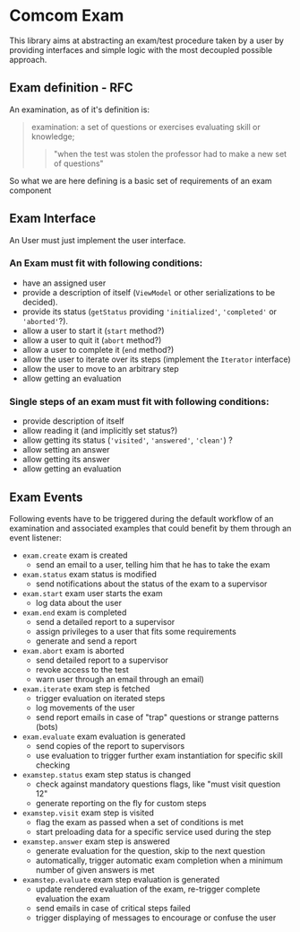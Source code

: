 # Comcom Exam

This library aims at abstracting an exam/test procedure taken by a user by 
providing interfaces and simple logic with the most decoupled possible approach.

## Exam definition - RFC

An examination, as of it's definition is:
    
 > examination: a set of questions or exercises evaluating skill or knowledge;
 >> "when the test was stolen the professor had to make a new set of questions"

So what we are here defining is a basic set of requirements of an exam component

## Exam Interface

An User must just implement the user interface.

### An Exam must fit with following conditions:

 -   have an assigned user
 -   provide a description of itself (`ViewModel` or other serializations to be 
     decided).
 -   provide its status (`getStatus` providing `'initialized'`, `'completed'` or 
     `'aborted'`?).
 -   allow a user to start it (`start` method?)
 -   allow a user to quit it (`abort` method?)
 -   allow a user to complete it (`end` method?)
 -   allow the user to iterate over its steps (implement the `Iterator` interface)
 -   allow the user to move to an arbitrary step
 -   allow getting an evaluation

### Single steps of an exam must fit with following conditions:

 -   provide description of itself
 -   allow reading it (and implicitly set status?)
 -   allow getting its status (`'visited'`, `'answered'`, `'clean'`) ?
 -   allow setting an answer
 -   allow getting its answer
 -   allow getting an evaluation

## Exam Events

Following events have to be triggered during the default workflow of an
examination and associated examples that could benefit by them through an event
listener:

 -   `exam.create` exam is created
      -   send an email to a user, telling him that he has to take the exam
 -   `exam.status` exam status is modified
      -   send notifications about the status of the exam to a supervisor
 -   `exam.start` exam user starts the exam
      -   log data about the user
 -   `exam.end` exam is completed
      -   send a detailed report to a supervisor
      -   assign privileges to a user that fits some requirements
      -   generate and send a report
 -   `exam.abort` exam is aborted
      -   send detailed report to a supervisor
      -   revoke access to the test
      -   warn user through an email
   through an email)
 -   `exam.iterate` exam step is fetched
      -   trigger evaluation on iterated steps
      -   log movements of the user
      -   send report emails in case of "trap" questions or strange 
          patterns (bots)
 -   `exam.evaluate` exam evaluation is generated
      -   send copies of the report to supervisors
      -   use evaluation to trigger further exam instantiation for specific
          skill checking
 -   `examstep.status` exam step status is changed
      -   check against mandatory questions flags, like "must visit question 12"
      -   generate reporting on the fly for custom steps
 -   `examstep.visit` exam step is visited
      -   flag the exam as passed when a set of conditions is met
      -   start preloading data for a specific service used during the step
 -   `examstep.answer` exam step is answered
      -   generate evaluation for the question, skip to the next question
      -   automatically, trigger automatic exam completion when a minimum number
          of given answers is met
 -   `examstep.evaluate` exam step evaluation is generated
      -   update rendered evaluation of the exam, re-trigger complete evaluation
          the exam
      -   send emails in case of critical steps failed
      -   trigger displaying of messages to encourage or confuse the user